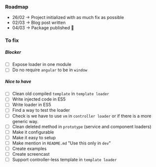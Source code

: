 ### Roadmap

* 26/02 -> Project initialized with as much fix as possible
* 02/03 -> Blog post written
* 04/03 -> Package published :metal:

### To fix
##### Blocker
- [ ] Expose loader in one module
- [ ] Do no require `angular` to be in `window`

##### Nice to have
- [ ] Clean old compiled `template` in `template loader`
- [ ] Write injected code in ES5
- [ ] Write loader in ES5
- [ ] Find a way to test the loader
- [ ] Check is we have to use `vm` in `controller loader` or if there is a more generic way.
- [ ] Clean deleted method in `prototype` (service and component loaders)
- [ ] Make it configurable
- [ ] Make it easy to setup
- [ ] Make mention in `README.md` "Use this only in `dev`"
- [ ] Create examples
- [ ] Create screencast
- [ ] Support controller-less template in `template loader`
